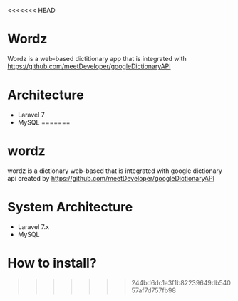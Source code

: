 <<<<<<< HEAD
# Wordz #
Wordz is a web-based dictitionary app that is integrated with https://github.com/meetDeveloper/googleDictionaryAPI

# Architecture #
- Laravel 7
- MySQL
=======
# wordz #
wordz is a dictionary web-based that is integrated with google dictionary api created by https://github.com/meetDeveloper/googleDictionaryAPI

# System Architecture #
- Laravel 7.x
- MySQL

# How to install? #
>>>>>>> 244bd6dc1a3f1b82239649db54057af7d757fb98
